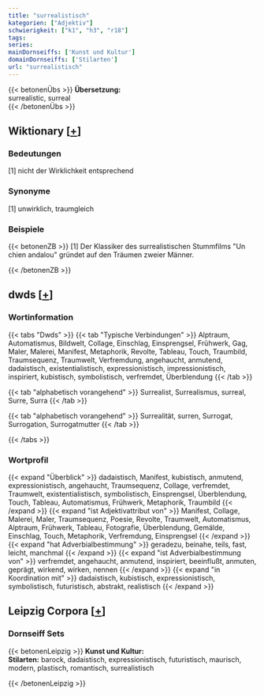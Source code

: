 ```yaml
---
title: "surrealistisch"
kategorien: ["Adjektiv"]
schwierigkeit: ["k1", "h3", "r18"]
tags:
series:
mainDornseiffs: ['Kunst und Kultur']
domainDornseiffs: ['Stilarten']
url: "surrealistisch"
---
```


{{< betonenÜbs >}}
**Übersetzung:**  
surrealistic, surreal  
{{< /betonenÜbs >}}

## Wiktionary [[+](https://de.wiktionary.org/wiki/surrealistisch)]

### Bedeutungen
[1] nicht der Wirklichkeit entsprechend  

### Synonyme
[1] unwirklich, traumgleich  

### Beispiele
{{< betonenZB >}}
[1] Der Klassiker des surrealistischen Stummfilms "Un chien andalou" gründet auf den Träumen zweier Männer.  

{{< /betonenZB >}}


## dwds [[+](https://www.dwds.de/wb/surrealistisch)]

### Wortinformation
{{< tabs "Dwds" >}}
{{< tab "Typische Verbindungen" >}}
Alptraum, Automatismus, Bildwelt, Collage, Einschlag, Einsprengsel, Frühwerk, Gag, Maler, Malerei, Manifest, Metaphorik, Revolte, Tableau, Touch, Traumbild, Traumsequenz, Traumwelt, Verfremdung, angehaucht, anmutend, dadaistisch, existentialistisch, expressionistisch, impressionistisch, inspiriert, kubistisch, symbolistisch, verfremdet, Überblendung
{{< /tab >}}

{{< tab "alphabetisch vorangehend" >}}
Surrealist, Surrealismus, surreal, Surre, Surra
{{< /tab >}}

{{< tab "alphabetisch vorangehend" >}}
Surrealität, surren, Surrogat, Surrogation, Surrogatmutter
{{< /tab >}}

{{< /tabs >}}

### Wortprofil
{{< expand "Überblick" >}} dadaistisch, Manifest, kubistisch, anmutend, expressionistisch, angehaucht, Traumsequenz, Collage, verfremdet, Traumwelt, existentialistisch, symbolistisch, Einsprengsel, Überblendung, Touch, Tableau, Automatismus, Frühwerk, Metaphorik, Traumbild {{< /expand >}}
{{< expand "ist Adjektivattribut von" >}} Manifest, Collage, Malerei, Maler, Traumsequenz, Poesie, Revolte, Traumwelt, Automatismus, Alptraum, Frühwerk, Tableau, Fotografie, Überblendung, Gemälde, Einschlag, Touch, Metaphorik, Verfremdung, Einsprengsel {{< /expand >}}
{{< expand "hat Adverbialbestimmung" >}} geradezu, beinahe, teils, fast, leicht, manchmal {{< /expand >}}
{{< expand "ist Adverbialbestimmung von" >}} verfremdet, angehaucht, anmutend, inspiriert, beeinflußt, anmuten, geprägt, wirkend, wirken, nennen {{< /expand >}}
{{< expand "in Koordination mit" >}} dadaistisch, kubistisch, expressionistisch, symbolistisch, futuristisch, abstrakt, realistisch {{< /expand >}}

## Leipzig Corpora [[+](https://corpora.uni-leipzig.de/en/res?word=surrealistisch&corpusId=deu_newscrawl-public_2018)]

### Dornseiff Sets
{{< betonenLeipzig >}}
**Kunst und Kultur:**  
**Stilarten:** barock, dadaistisch, expressionistisch, futuristisch, maurisch, modern, plastisch, romantisch, surrealistisch  

{{< /betonenLeipzig >}}
